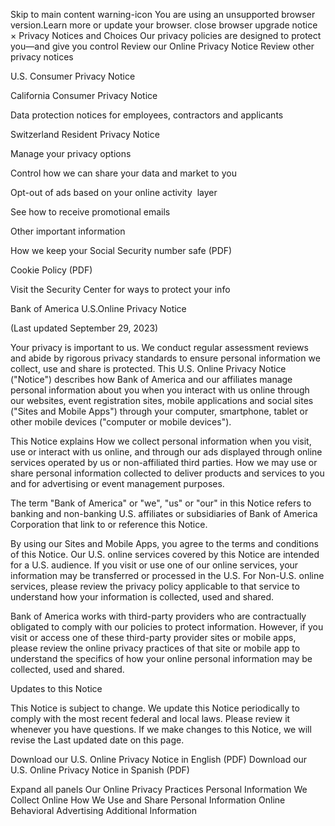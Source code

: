 Skip to main content
warning-icon
You are using an unsupported browser version.Learn more or update your browser.
close browser upgrade notice
×
Privacy Notices and Choices
Our privacy policies are designed to protect you—and give you control
Review our Online Privacy Notice
Review other privacy notices

U.S. Consumer Privacy Notice

California Consumer Privacy Notice

Data protection notices for employees,
contractors and applicants

Switzerland Resident Privacy Notice

Manage your privacy options

Control how we can share your data and
market to you

Opt-out of ads based on your online activity
 layer

See how to receive promotional emails

Other important information

How we keep your Social Security number safe (PDF)

Cookie Policy (PDF)

Visit the Security Center for ways to protect your info

Bank of America U.S.Online Privacy Notice

(Last updated September 29, 2023)

Your privacy is important to us. We conduct regular assessment reviews and abide by rigorous privacy standards to ensure personal information we collect, use and share is protected. This U.S. Online Privacy Notice ("Notice") describes how Bank of America and our affiliates manage personal information about you when you interact with us online through our websites, event registration sites, mobile applications and social sites ("Sites and Mobile Apps") through your computer, smartphone, tablet or other mobile devices ("computer or mobile devices").

This Notice explains
How we collect personal information when you visit, use or interact with us online, and through our ads displayed through online services operated by us or non-affiliated third parties.
How we may use or share personal information collected to deliver products and services to you and for advertising or event management purposes.

The term "Bank of America" or "we", "us" or "our" in this Notice refers to banking and non-banking U.S. affiliates or subsidiaries of Bank of America Corporation that link to or reference this Notice.

By using our Sites and Mobile Apps, you agree to the terms and conditions of this Notice. Our U.S. online services covered by this Notice are intended for a U.S. audience. If you visit or use one of our online services, your information may be transferred or processed in the U.S. For Non-U.S. online services, please review the privacy policy applicable to that service to understand how your information is collected, used and shared.

Bank of America works with third-party providers who are contractually obligated to comply with our policies to protect information. However, if you visit or access one of these third-party provider sites or mobile apps, please review the online privacy practices of that site or mobile app to understand the specifics of how your online personal information may be collected, used and shared.

Updates to this Notice

This Notice is subject to change. We update this Notice periodically to comply with the most recent federal and local laws. Please review it whenever you have questions. If we make changes to this Notice, we will revise the Last updated date on this page.

Download our U.S. Online Privacy Notice in English (PDF)
Download our U.S. Online Privacy Notice in Spanish (PDF)

Expand all
panels
Our Online Privacy Practices
Personal Information We Collect Online
How We Use and Share Personal Information
Online Behavioral Advertising
Additional Information
